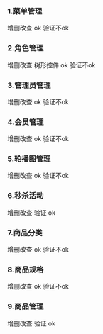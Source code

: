 ### 1.菜单管理

增删改查  ok  验证不ok

### 2.角色管理

增删改查 树形控件 ok  验证不ok

### 3.管理员管理

增删改查 ok  验证不ok

### 4.会员管理

增删改查 ok  验证不ok

### 5.轮播图管理

增删改查 ok  验证不ok

### 6.秒杀活动

增删改查 验证 ok 

### 7.商品分类

增删改查 ok  验证不ok

### 8.商品规格

增删改查 ok  验证不ok

### 9.商品管理

增删改查 验证 ok 

